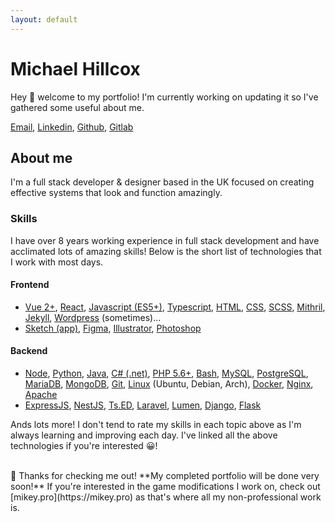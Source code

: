 ```yaml
---
layout: default
---
```


<div class="logo"></div>

# Michael Hillcox
Hey 👋 welcome to my portfolio! I'm currently working on updating it so I've gathered some useful about me. 

[Email](mailto://hello.michaelhillcox@gmail.com), [Linkedin](https://linkedin.com/in/michael-hillcox-9995b7137), [Github](https://github.com/michaelhillcox), [Gitlab](https://gitlab.com/michaelhillcox)

## About me
I'm a full stack developer & designer based in the UK focused on creating effective systems that look and function amazingly.

### Skills
I have over 8 years working experience in full stack development and have acclimated lots of amazing skills! Below is the short list of technologies that I work with most days.

#### Frontend 
- [Vue 2+](https://vuejs.org/), [React](https://reactjs.org/), [Javascript (ES5+)](https://developer.mozilla.org/en-US/docs/Web/JavaScript), [Typescript](https://www.typescriptlang.org/), [HTML](https://developer.mozilla.org/en-US/docs/Web/HTML), [CSS](https://developer.mozilla.org/en-US/docs/Web/CSS), [SCSS](https://sass-lang.com/documentation/syntax), [Mithril](https://mithril.js.org/), [Jekyll](https://jekyllrb.com/), [Wordpress](https://wordpress.org/) (sometimes)...
- [Sketch (app)](https://www.sketch.com/), [Figma](https://figma.com), [Illustrator](https://www.adobe.com/uk/products/illustrator.html), [Photoshop](https://www.photoshop.com/en)
    
####  Backend
- [Node](https://nodejs.org/en/), [Python](https://www.python.org/), [Java](https://en.wikipedia.org/wiki/Java_(programming_language)), [C# (.net)](https://en.wikipedia.org/wiki/C_Sharp_(programming_language)), [PHP 5.6+](https://www.php.net/), [Bash](https://www.gnu.org/software/bash/), [MySQL](https://www.mysql.com/), [PostgreSQL](https://www.postgresql.org/), [MariaDB](https://mariadb.org/), [MongoDB](https://www.mongodb.com/), [Git](https://git-scm.com/), [Linux](https://en.wikipedia.org/wiki/Linux) (Ubuntu, Debian, Arch), [Docker](https://www.docker.com/), [Nginx](https://www.nginx.com/), [Apache](https://httpd.apache.org/)
- [ExpressJS](https://expressjs.com/), [NestJS](https://nestjs.com/), [Ts.ED](https://tsed.io/), [Laravel](https://laravel.com/), [Lumen](https://lumen.laravel.com/), [Django](https://www.djangoproject.com/), [Flask](https://flask.palletsprojects.com/en/1.1.x/)
  
Ands lots more! I don't tend to rate my skills in each topic above as I'm always learning and improving each day. I've linked all the above technologies if you're interested 😀!  

<br/>
🥰 Thanks for checking me out! **My completed portfolio will be done very soon!** If you're interested in the game modifications I work on, check out [mikey.pro](https://mikey.pro) as that's where all my non-professional work is. 
